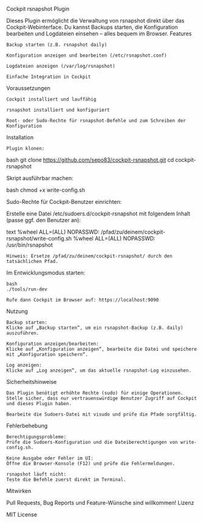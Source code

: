 Cockpit rsnapshot Plugin

Dieses Plugin ermöglicht die Verwaltung von rsnapshot direkt über das Cockpit-Webinterface.
Du kannst Backups starten, die Konfiguration bearbeiten und Logdateien einsehen – alles bequem im Browser.
Features

    Backup starten (z.B. rsnapshot daily)

    Konfiguration anzeigen und bearbeiten (/etc/rsnapshot.conf)

    Logdateien anzeigen (/var/log/rsnapshot)

    Einfache Integration in Cockpit

Voraussetzungen

    Cockpit installiert und lauffähig

    rsnapshot installiert und konfiguriert

    Root- oder Sudo-Rechte für rsnapshot-Befehle und zum Schreiben der Konfiguration

Installation

    Plugin klonen:

bash
git clone https://github.com/sepo83/cockpit-rsnapshot.git
cd cockpit-rsnapshot

Skript ausführbar machen:

bash
chmod +x write-config.sh

Sudo-Rechte für Cockpit-Benutzer einrichten:

Erstelle eine Datei /etc/sudoers.d/cockpit-rsnapshot mit folgendem Inhalt (passe ggf. den Benutzer an):

text
%wheel ALL=(ALL) NOPASSWD: /pfad/zu/deinem/cockpit-rsnapshot/write-config.sh
%wheel ALL=(ALL) NOPASSWD: /usr/bin/rsnapshot

    Hinweis: Ersetze /pfad/zu/deinem/cockpit-rsnapshot/ durch den tatsächlichen Pfad.

Im Entwicklungsmodus starten:

    bash
    ./tools/run-dev

    Rufe dann Cockpit im Browser auf: https://localhost:9090

Nutzung

    Backup starten:
    Klicke auf „Backup starten“, um ein rsnapshot-Backup (z.B. daily) auszuführen.

    Konfiguration anzeigen/bearbeiten:
    Klicke auf „Konfiguration anzeigen“, bearbeite die Datei und speichere mit „Konfiguration speichern“.

    Log anzeigen:
    Klicke auf „Log anzeigen“, um das aktuelle rsnapshot-Log einzusehen.

Sicherheitshinweise

    Das Plugin benötigt erhöhte Rechte (sudo) für einige Operationen.
    Stelle sicher, dass nur vertrauenswürdige Benutzer Zugriff auf Cockpit und dieses Plugin haben.

    Bearbeite die Sudoers-Datei mit visudo und prüfe die Pfade sorgfältig.

Fehlerbehebung

    Berechtigungsprobleme:
    Prüfe die Sudoers-Konfiguration und die Dateiberechtigungen von write-config.sh.

    Keine Ausgabe oder Fehler im UI:
    Öffne die Browser-Konsole (F12) und prüfe die Fehlermeldungen.

    rsnapshot läuft nicht:
    Teste die Befehle zuerst direkt im Terminal.

Mitwirken

Pull Requests, Bug Reports und Feature-Wünsche sind willkommen!
Lizenz

MIT License